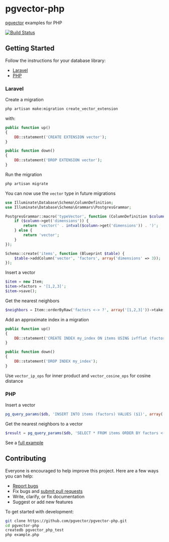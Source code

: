 # pgvector-php

[pgvector](https://github.com/pgvector/pgvector) examples for PHP

[![Build Status](https://github.com/pgvector/pgvector-php/workflows/build/badge.svg?branch=master)](https://github.com/pgvector/pgvector-php/actions)

## Getting Started

Follow the instructions for your database library:

- [Laravel](#laravel)
- [PHP](#php)

### Laravel

Create a migration

```sh
php artisan make:migration create_vector_extension
```

with:

```php
public function up()
{
    DB::statement('CREATE EXTENSION vector');
}

public function down()
{
    DB::statement('DROP EXTENSION vector');
}
```

Run the migration

```sh
php artisan migrate
```

You can now use the `vector` type in future migrations

```php
use Illuminate\Database\Schema\ColumnDefinition;
use Illuminate\Database\Schema\Grammars\PostgresGrammar;

PostgresGrammar::macro('typeVector', function (ColumnDefinition $column) {
    if ($column->get('dimensions')) {
        return 'vector(' . intval($column->get('dimensions')) . ')';
    } else {
        return 'vector';
    }
});

Schema::create('items', function (Blueprint $table) {
    $table->addColumn('vector', 'factors', array('dimensions' => 3));
});
```

Insert a vector

```php
$item = new Item;
$item->factors = '[1,2,3]';
$item->save();
```

Get the nearest neighbors

```php
$neighbors = Item::orderByRaw('factors <-> ?', array('[1,2,3]'))->take(5)->get();
```

Add an approximate index in a migration

```php
public function up()
{
    DB::statement('CREATE INDEX my_index ON items USING ivfflat (factors vector_l2_ops)');
}

public function down()
{
    DB::statement('DROP INDEX my_index');
}
```

Use `vector_ip_ops` for inner product and `vector_cosine_ops` for cosine distance

### PHP

Insert a vector

```php
pg_query_params($db, 'INSERT INTO items (factors) VALUES ($1)', array('[1,2,3]'));
```

Get the nearest neighbors to a vector

```php
$result = pg_query_params($db, 'SELECT * FROM items ORDER BY factors <-> $1 LIMIT 5', array('[1,2,3]'));
```

See a [full example](example.php)

## Contributing

Everyone is encouraged to help improve this project. Here are a few ways you can help:

- [Report bugs](https://github.com/pgvector/pgvector-php/issues)
- Fix bugs and [submit pull requests](https://github.com/pgvector/pgvector-php/pulls)
- Write, clarify, or fix documentation
- Suggest or add new features

To get started with development:

```sh
git clone https://github.com/pgvector/pgvector-php.git
cd pgvector-php
createdb pgvector_php_test
php example.php
```
